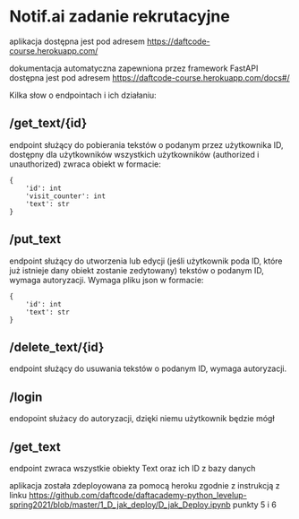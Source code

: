 # Notif.ai zadanie rekrutacyjne

aplikacja dostępna jest pod adresem https://daftcode-course.herokuapp.com/

dokumentacja automatyczna zapewniona przez framework FastAPI dostępna jest pod adresem https://daftcode-course.herokuapp.com/docs#/

Kilka słow o endpointach i ich działaniu:
## /get_text/{id} 
endpoint służący do pobierania tekstów o podanym przez użytkownika ID, dostępny dla użytkowników wszystkich użytkowników (authorized i unauthorized)
zwraca obiekt w formacie:
```
{
    'id': int
    'visit_counter': int
    'text': str
}
```

## /put_text 
endpoint służący do utworzenia lub edycji (jeśli użytkownik poda ID, które już istnieje dany obiekt zostanie zedytowany) 
tekstów o podanym ID, wymaga autoryzacji. Wymaga pliku json w formacie:
```
{
    'id': int
    'text': str
}
```
## /delete_text/{id} 
endpoint służący do usuwania tekstów o podanym ID, wymaga autoryzacji.

## /login
endopoint służacy do autoryzacji, dzięki niemu użytkownik będzie mógł 

## /get_text 
endpoint zwraca wszystkie obiekty Text oraz ich ID z bazy danych

aplikacja została zdeployowana za pomocą heroku zgodnie z instrukcją z linku https://github.com/daftcode/daftacademy-python_levelup-spring2021/blob/master/1_D_jak_deploy/D_jak_Deploy.ipynb punkty 5 i 6
